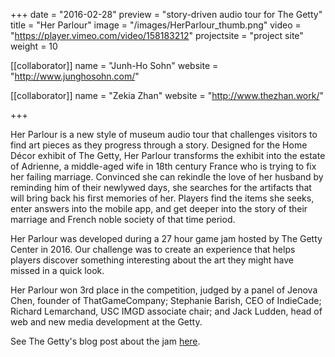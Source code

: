 +++
date = "2016-02-28"
preview = "story-driven audio tour for The Getty"
title = "Her Parlour"
image = "/images/HerParlour_thumb.png"
video = "https://player.vimeo.com/video/158183212"
projectsite = "project site"
weight = 10

[[collaborator]]
name = "Junh-Ho Sohn"
website = "http://www.junghosohn.com/"

[[collaborator]]
name = "Zekia Zhan"
website = "http://www.thezhan.work/"

+++

Her Parlour is a new style of museum audio tour that challenges visitors to find art pieces as they progress through a story. Designed for the Home Décor exhibit of The Getty, Her Parlour transforms the exhibit into the estate of Adrienne, a middle-aged wife in 18th century France who is trying to fix her failing marriage. Convinced she can rekindle the love of her husband by reminding him of their newlywed days, she searches for the artifacts that will bring back his first memories of her. Players find the items she seeks, enter answers into the mobile app, and get deeper into the story of their marriage and French noble society of that time period.

Her Parlour was developed during a 27 hour game jam hosted by The Getty Center in 2016. Our challenge was to create an experience that helps players discover something interesting about the art they might have missed in a quick look.

Her Parlour won 3rd place in the competition, judged by a panel of Jenova Chen, founder of ThatGameCompany; Stephanie Barish, CEO of IndieCade; Richard Lemarchand, USC IMGD associate chair; and Jack Ludden, head of web and new media development at the Getty.

See The Getty's blog post about the jam <a href = "http://blogs.getty.edu/iris/a-night-at-the-museum-the-2016-gettyusc-game-jam/" target = "_blank">here</a>.